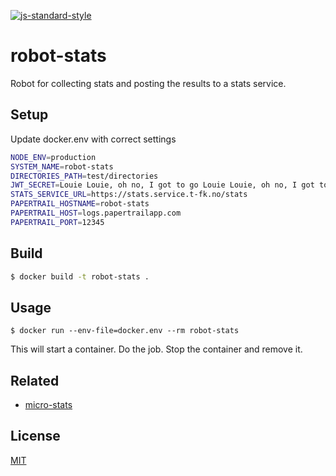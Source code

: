 [![js-standard-style](https://img.shields.io/badge/code%20style-standard-brightgreen.svg?style=flat)](https://github.com/feross/standard)

# robot-stats

Robot for collecting stats and posting the results to a stats service.

## Setup

Update docker.env with correct settings

```bash
NODE_ENV=production
SYSTEM_NAME=robot-stats
DIRECTORIES_PATH=test/directories
JWT_SECRET=Louie Louie, oh no, I got to go Louie Louie, oh no, I got to go
STATS_SERVICE_URL=https://stats.service.t-fk.no/stats
PAPERTRAIL_HOSTNAME=robot-stats
PAPERTRAIL_HOST=logs.papertrailapp.com
PAPERTRAIL_PORT=12345
```

## Build

```bash
$ docker build -t robot-stats .
```

## Usage

```
$ docker run --env-file=docker.env --rm robot-stats
```

This will start a container. Do the job. Stop the container and remove it.

## Related

- [micro-stats](https://github.com/telemark/micro-stats)

## License

[MIT](LICENSE)

